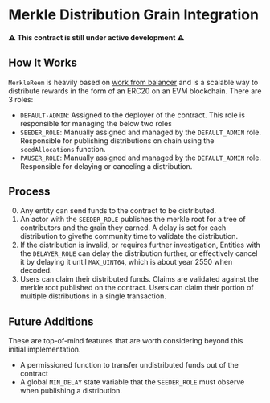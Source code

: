 # Merkle Distribution Grain Integration

#### ⚠️ This contract is still under active development ⚠️

## How It Works

`MerkleReem` is heavily based on [work from balancer](https://github.com/balancer-labs/erc20-redeemable)
and is a scalable way to distribute rewards in the form of an ERC20 on an EVM
blockchain. There are 3 roles:

- `DEFAULT-ADMIN`: Assigned to the deployer of the contract. This role
  is responsible for managing the below two roles
- `SEEDER_ROLE`: Manually assigned and managed by the `DEFAULT_ADMIN`
  role. Responsible for publishing distributions on chain using the
  `seedAllocations` function.
- `PAUSER_ROLE`: Manually assigned and managed by the `DEFAULT_ADMIN`
  role. Responsible for delaying or canceling a distribution.

## Process

0. Any entity can send funds to the contract to be distributed.
1. An actor with the `SEEDER_ROLE` publishes the merkle root for a tree of
   contributors and the grain they earned. A delay is set for each
   distribution to givethe community time to validate the distribution.
1. If the distribution is invalid, or requires further investigation,
   Entities with the `DELAYER_ROLE` can delay the distribution further, or
   effectively cancel it by delaying it until `MAX_UINT64`, which is about
   year 2550 when decoded.
1. Users can claim their distributed funds. Claims are validated against the
   merkle root published on the contract. Users can claim their portion
   of multiple distributions in a single transaction.

## Future Additions

These are top-of-mind features that are worth considering beyond this initial
implementation.

- A permissioned function to transfer undistributed funds out of the contract
- A global `MIN_DELAY` state variable that the `SEEDER_ROLE` must observe
  when publishing a distribution.
